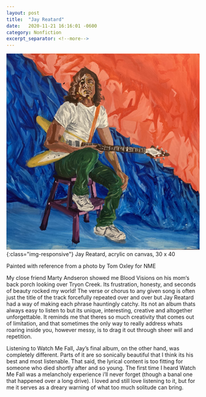 ```yaml
---
layout: post
title:  "Jay Reatard"
date:   2020-11-21 16:16:01 -0600
category: Nonfiction
excerpt_separator: <!--more-->
---
```


![PDX](/images/JayReatard.jpg){:class="img-responsive"}
Jay Reatard, acrylic on canvas, 30 x 40
<!--more-->

Painted with reference from a photo by Tom Oxley for NME

My close friend Marty Andseron showed me Blood Visions on his mom‘s back porch looking over Tryon Creek. Its frustration, honesty, and seconds of beauty rocked my world! The verse or chorus to any given song is often just the title of the track forcefully repeated over and over but Jay Reatard had a way of making each phrase hauntingly catchy. Its not an album thats always easy to listen to but its unique, interesting, creative and altogether unforgettable. It reminds me that theres so much creativity that comes out of limitation, and that sometimes the only way to really address whats roaring inside you, however messy, is to drag it out through sheer will and repetition.

Listening to Watch Me Fall, Jay’s final album, on the other hand, was completely different. Parts of it are so sonically beautiful that I think its his best and most listenable. That said, the lyrical content is too fitting for someone who died shortly after and so young. The first time I heard Watch Me Fall was a melancholy experience i’ll never forget (though a banal one that happened over a long drive). I loved and still love listening to it, but for me it serves as a dreary warning of what too much solitude can bring.
